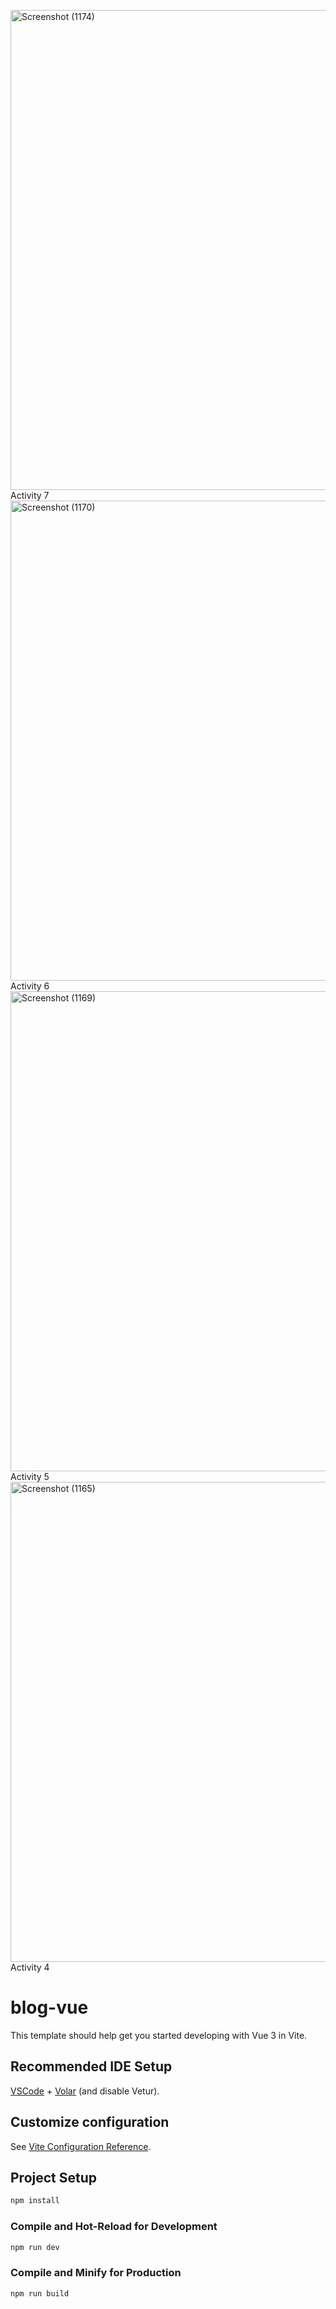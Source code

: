 <img width="1366" height="768" alt="Screenshot (1174)" src="https://github.com/user-attachments/assets/4a9fe64f-6581-4542-908c-42fe2c486637" /> Activity 7
<img width="1366" height="768" alt="Screenshot (1170)" src="https://github.com/user-attachments/assets/1dc4c91a-15c0-4097-a11c-22639f6ff054" /> Activity 6
<img width="1366" height="768" alt="Screenshot (1169)" src="https://github.com/user-attachments/assets/ad99baa8-96b1-4660-b10c-18b926febc4f" /> Activity 5
<img width="1366" height="768" alt="Screenshot (1165)" src="https://github.com/user-attachments/assets/00f59870-a77d-4b48-8ac4-9d77cba5ebdd" /> Activity 4
# blog-vue

This template should help get you started developing with Vue 3 in Vite.

## Recommended IDE Setup

[VSCode](https://code.visualstudio.com/) + [Volar](https://marketplace.visualstudio.com/items?itemName=Vue.volar) (and disable Vetur).

## Customize configuration

See [Vite Configuration Reference](https://vite.dev/config/).

## Project Setup

```sh
npm install
```

### Compile and Hot-Reload for Development

```sh
npm run dev
```

### Compile and Minify for Production

```sh
npm run build
```
